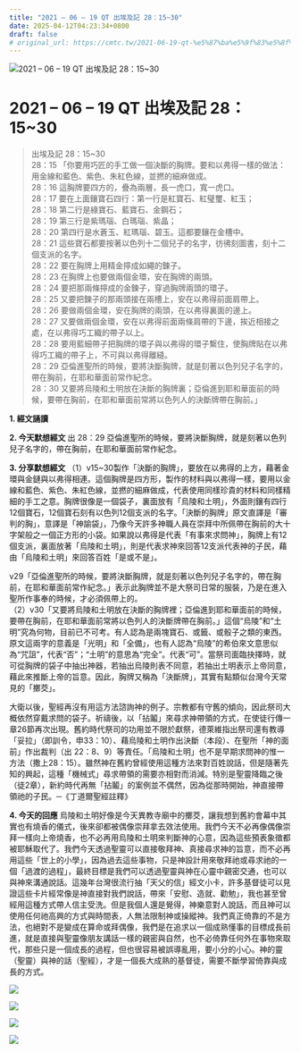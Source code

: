```yaml
---
title: "2021 – 06 – 19 QT 出埃及記 28：15~30"
date: 2025-04-12T04:23:34+0800
draft: false
# original_url: https://cmtc.tw/2021-06-19-qt-%e5%87%ba%e5%9f%83%e5%8f%8a%e8%a8%98-28%ef%bc%9a1530
---
```


![2021 – 06 – 19 QT 出埃及記 28：15\~30](/images/qt.jpg   "2021 – 06 – 19 QT 出埃及記 28：15\~30")

# 2021 – 06 – 19 QT 出埃及記 28：15\~30

> 出埃及記 28：15\~30  
> 28：15 「你要用巧匠的手工做一個決斷的胸牌。要和以弗得一樣的做法：用金線和藍色、紫色、朱紅色線，並撚的細麻做成。  
> 28：16 這胸牌要四方的，疊為兩層，長一虎口，寬一虎口。  
> 28：17 要在上面鑲寶石四行：第一行是紅寶石、紅璧璽、紅玉；  
> 28：18 第二行是綠寶石、藍寶石、金鋼石；  
> 28：19 第三行是紫瑪瑙、白瑪瑙、紫晶；  
> 28：20 第四行是水蒼玉、紅瑪瑙、碧玉。這都要鑲在金槽中。  
> 28：21 這些寶石都要按著以色列十二個兒子的名字，彷彿刻圖書，刻十二個支派的名字。  
> 28：22 要在胸牌上用精金擰成如繩的鍊子。  
> 28：23 在胸牌上也要做兩個金環，安在胸牌的兩頭。  
> 28：24 要把那兩條擰成的金鍊子，穿過胸牌兩頭的環子。  
> 28：25 又要把鍊子的那兩頭接在兩槽上，安在以弗得前面肩帶上。  
> 28：26 要做兩個金環，安在胸牌的兩頭，在以弗得裏面的邊上。  
> 28：27 又要做兩個金環，安在以弗得前面兩條肩帶的下邊，挨近相接之處，在以弗得巧工織的帶子以上。  
> 28：28 要用藍細帶子把胸牌的環子與以弗得的環子繫住，使胸牌貼在以弗得巧工織的帶子上，不可與以弗得離縫。  
> 28：29 亞倫進聖所的時候，要將決斷胸牌，就是刻著以色列兒子名字的，帶在胸前，在耶和華面前常作紀念。  
> 28：30 又要將烏陵和土明放在決斷的胸牌裏；亞倫進到耶和華面前的時候，要帶在胸前，在耶和華面前常將以色列人的決斷牌帶在胸前。」

**1. 經文誦讀**

**2.  今天默想經文**
出 28：29 亞倫進聖所的時候，要將決斷胸牌，就是刻著以色列兒子名字的，帶在胸前，在耶和華面前常作紀念。

**3. 分享默想經文**
（1）v15\~30製作「決斷的胸牌」，要放在以弗得的上方，藉著金環與金鏈與以弗得相連。這個胸牌是四方形，製作的材料與以弗得一樣，要用以金線和藍色、紫色、朱紅色線，並撚的細麻做成，代表使用同樣珍貴的材料和同樣精細的手工之意。胸牌很像是一個袋子，裏面放有「烏陵和土明」，外面則鑲有四行12個寶石，12個寶石刻有以色列12個支派的名字。「決斷的胸牌」原文直譯是「審判的胸」，意譯是「神諭袋」，乃像今天許多神職人員在崇拜中所佩帶在胸前的大十字架般之一個正方形的小袋。如果說以弗得是代表「有事來求問神」，胸牌上有12個支派，裏面放著「烏陵和土明」，則是代表求神來回答12支派代表神的子民，藉由「烏陵和土明」來回答百姓「是或不是」。

v29「亞倫進聖所的時候，要將決斷胸牌，就是刻著以色列兒子名字的，帶在胸前，在耶和華面前常作紀念。」表示此胸牌並不是大祭司日常的服裝，乃是在進入聖所作事奉的時候，才必須佩帶上的。  
（2）v30「又要將烏陵和土明放在決斷的胸牌裡；亞倫進到耶和華面前的時候，要帶在胸前，在耶和華面前常將以色列人的決斷牌帶在胸前。」這個“烏陵”和“土明”究為何物，目前已不可考。有人認為是兩塊寶石、或籤、或骰子之類的東西。原文這兩字的意義是「光明」和「全備」，也有人認為“烏陵”的希伯來文意思似為“咒詛”，代表“否”；“土明”的意思為“完全”。代表“可”。當祭司面臨抉擇時，就可從胸牌的袋子中抽出神器，若抽出烏陵則表不同意，若抽出土明表示上帝同意，藉此來推斷上帝的旨意。因此，胸牌又稱為「決斷牌」，其實有點類似台灣今天常見的「擲茭」。

大衛以後，聖經再沒有用這方法諮詢神的例子。宗教都有守舊的傾向，因此祭司大概依然穿戴求問的袋子。祈禱後，以「拈鬮」來尋求神帶領的方式，在使徒行傳一章26節再次出現。舊約時代祭司的功用並不限於獻祭，德萊維指出祭司還有教導「妥拉」（即訓令，申33：10）、藉烏陵和土明作出決斷（本段）、在聖所「神的面前」作出裁判（出 22：8、9）等責任。「烏陵和土明」也不是早期求問神的惟一方法（撒上28：15）。雖然神在舊約曾經使用這種方法來對百姓說話，但是隨著先知的興起，這種「機械式」尋求帶領的需要亦相對而消減。特別是聖靈降臨之後（徒2章），新約時代再無「拈鬮」的案例並不偶然，因為從那時開始，神直接帶領祂的子民。─《丁道爾聖經註釋》

**4. 今天的回應**
烏陵和土明好像是今天異教寺廟中的擲茭，讓我想到舊約會幕中其實也有燒香的儀式，後來卻都被偶像崇拜拿去效法使用。我們今天不必再像偶像崇拜一樣向上帝燒香，也不必再用烏陵和土明來判斷神的心意，因為這些預表象徵都被耶穌取代了。我們今天透過聖靈可以直接敬拜神、真接尋求神的旨意，而不必再用這些「世上的小學」，因為過去這些事物，只是神設計用來敬拜祂或尋求祂的一個「過渡的過程」，最終目標是我們可以透過聖靈與神在心靈中親密交通，也可以與神來溝通說話。這幾年台灣很流行抽「天父的信」經文小卡，許多基督徒可以見證這些卡片經常像是神直接對我們說話，帶來「安慰、造就、勸勉」，我也甚至曾經用這種方式帶人信主受洗。但是我個人還是覺得，神樂意對人說話，而且神可以使用任何祂高興的方式與時間表，人無法限制神或操縱神。我們真正倚靠的不是方法，也絕對不是變成在算命或拜偶像，我們是在追求以一個成熟懂事的目標成長前進，就是直接與聖靈像朋友講話一樣的親密與自然，也不必倚靠任何外在事物來取代，那些只是一個成長的過程，但也很容易被誤導亂用，要小分的小心。神的靈（聖靈）與神的話（聖經），才是一個長大成熟的基督徒，需要不斷學習倚靠與成長的方式。

![](/images/202106201.jpg)

![](/images/202106202.jpg)

![](/images/202106203.jpg)

![](/images/202106204.jpg)
